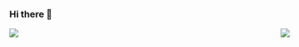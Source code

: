 ### Hi there 👋

<img align="left" src="https://github-readme-stats.vercel.app/api?username=hsyl20&count_private=true&show_icons=true&theme=smaterial" />

<img align="right" src="https://github-readme-stats.vercel.app/api/top-langs/?username=hsyl20&layout=compact&theme=material"/>

<!--
**hsyl20/hsyl20** is a ✨ _special_ ✨ repository because its `README.md` (this file) appears on your GitHub profile.

Here are some ideas to get you started:

- 🔭 I’m currently working on ...
- 🌱 I’m currently learning ...
- 👯 I’m looking to collaborate on ...
- 🤔 I’m looking for help with ...
- 💬 Ask me about ...
- 📫 How to reach me: ...
- 😄 Pronouns: ...
- ⚡ Fun fact: ...
-->
